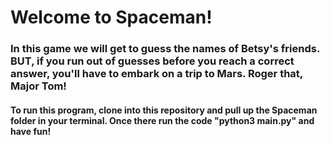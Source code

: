 <h1>Welcome to Spaceman!</h1>
<h3>In this game we will get to guess the names of Betsy's friends. BUT, if you run out of guesses before you reach a correct answer, you'll have to embark on a trip to Mars. Roger that, Major Tom!</h3>
<h4>To run this program, clone into this repository and pull up the Spaceman folder in your terminal. Once there run the code "python3 main.py" and have fun!<h4>
